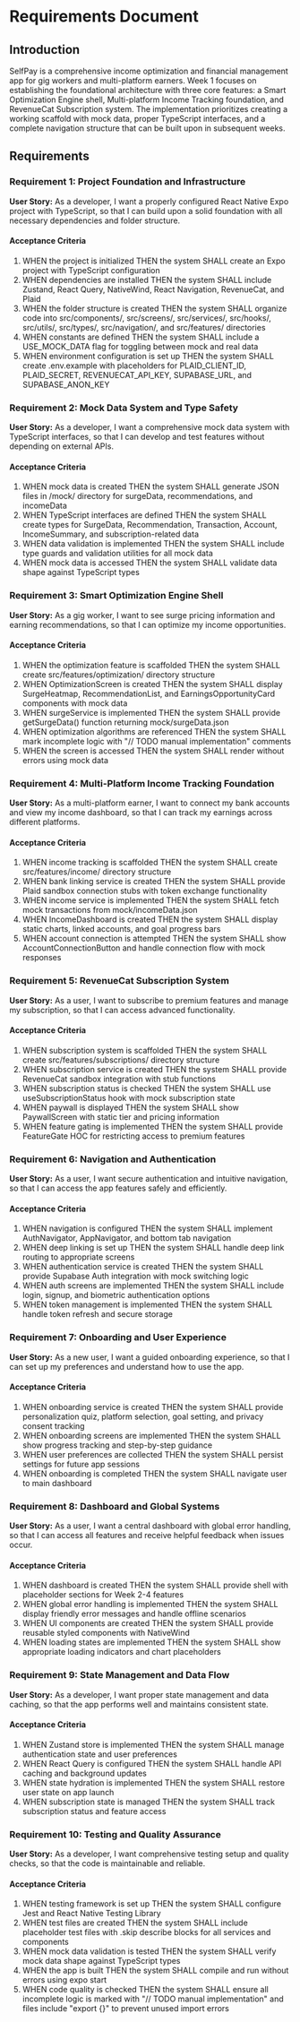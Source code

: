 # Requirements Document

## Introduction

SelfPay is a comprehensive income optimization and financial management app for gig workers and multi-platform earners. Week 1 focuses on establishing the foundational architecture with three core features: a Smart Optimization Engine shell, Multi-platform Income Tracking foundation, and RevenueCat Subscription system. The implementation prioritizes creating a working scaffold with mock data, proper TypeScript interfaces, and a complete navigation structure that can be built upon in subsequent weeks.

## Requirements

### Requirement 1: Project Foundation and Infrastructure

**User Story:** As a developer, I want a properly configured React Native Expo project with TypeScript, so that I can build upon a solid foundation with all necessary dependencies and folder structure.

#### Acceptance Criteria

1. WHEN the project is initialized THEN the system SHALL create an Expo project with TypeScript configuration
2. WHEN dependencies are installed THEN the system SHALL include Zustand, React Query, NativeWind, React Navigation, RevenueCat, and Plaid
3. WHEN the folder structure is created THEN the system SHALL organize code into src/components/, src/screens/, src/services/, src/hooks/, src/utils/, src/types/, src/navigation/, and src/features/ directories
4. WHEN constants are defined THEN the system SHALL include a USE_MOCK_DATA flag for toggling between mock and real data
5. WHEN environment configuration is set up THEN the system SHALL create .env.example with placeholders for PLAID_CLIENT_ID, PLAID_SECRET, REVENUECAT_API_KEY, SUPABASE_URL, and SUPABASE_ANON_KEY

### Requirement 2: Mock Data System and Type Safety

**User Story:** As a developer, I want a comprehensive mock data system with TypeScript interfaces, so that I can develop and test features without depending on external APIs.

#### Acceptance Criteria

1. WHEN mock data is created THEN the system SHALL generate JSON files in /mock/ directory for surgeData, recommendations, and incomeData
2. WHEN TypeScript interfaces are defined THEN the system SHALL create types for SurgeData, Recommendation, Transaction, Account, IncomeSummary, and subscription-related data
3. WHEN data validation is implemented THEN the system SHALL include type guards and validation utilities for all mock data
4. WHEN mock data is accessed THEN the system SHALL validate data shape against TypeScript types

### Requirement 3: Smart Optimization Engine Shell

**User Story:** As a gig worker, I want to see surge pricing information and earning recommendations, so that I can optimize my income opportunities.

#### Acceptance Criteria

1. WHEN the optimization feature is scaffolded THEN the system SHALL create src/features/optimization/ directory structure
2. WHEN OptimizationScreen is created THEN the system SHALL display SurgeHeatmap, RecommendationList, and EarningsOpportunityCard components with mock data
3. WHEN surgeService is implemented THEN the system SHALL provide getSurgeData() function returning mock/surgeData.json
4. WHEN optimization algorithms are referenced THEN the system SHALL mark incomplete logic with "// TODO manual implementation" comments
5. WHEN the screen is accessed THEN the system SHALL render without errors using mock data

### Requirement 4: Multi-Platform Income Tracking Foundation

**User Story:** As a multi-platform earner, I want to connect my bank accounts and view my income dashboard, so that I can track my earnings across different platforms.

#### Acceptance Criteria

1. WHEN income tracking is scaffolded THEN the system SHALL create src/features/income/ directory structure
2. WHEN bank linking service is created THEN the system SHALL provide Plaid sandbox connection stubs with token exchange functionality
3. WHEN income service is implemented THEN the system SHALL fetch mock transactions from mock/incomeData.json
4. WHEN IncomeDashboard is created THEN the system SHALL display static charts, linked accounts, and goal progress bars
5. WHEN account connection is attempted THEN the system SHALL show AccountConnectionButton and handle connection flow with mock responses

### Requirement 5: RevenueCat Subscription System

**User Story:** As a user, I want to subscribe to premium features and manage my subscription, so that I can access advanced functionality.

#### Acceptance Criteria

1. WHEN subscription system is scaffolded THEN the system SHALL create src/features/subscriptions/ directory structure
2. WHEN subscription service is created THEN the system SHALL provide RevenueCat sandbox integration with stub functions
3. WHEN subscription status is checked THEN the system SHALL use useSubscriptionStatus hook with mock subscription state
4. WHEN paywall is displayed THEN the system SHALL show PaywallScreen with static tier and pricing information
5. WHEN feature gating is implemented THEN the system SHALL provide FeatureGate HOC for restricting access to premium features

### Requirement 6: Navigation and Authentication

**User Story:** As a user, I want secure authentication and intuitive navigation, so that I can access the app features safely and efficiently.

#### Acceptance Criteria

1. WHEN navigation is configured THEN the system SHALL implement AuthNavigator, AppNavigator, and bottom tab navigation
2. WHEN deep linking is set up THEN the system SHALL handle deep link routing to appropriate screens
3. WHEN authentication service is created THEN the system SHALL provide Supabase Auth integration with mock switching logic
4. WHEN auth screens are implemented THEN the system SHALL include login, signup, and biometric authentication options
5. WHEN token management is implemented THEN the system SHALL handle token refresh and secure storage

### Requirement 7: Onboarding and User Experience

**User Story:** As a new user, I want a guided onboarding experience, so that I can set up my preferences and understand how to use the app.

#### Acceptance Criteria

1. WHEN onboarding service is created THEN the system SHALL provide personalization quiz, platform selection, goal setting, and privacy consent tracking
2. WHEN onboarding screens are implemented THEN the system SHALL show progress tracking and step-by-step guidance
3. WHEN user preferences are collected THEN the system SHALL persist settings for future app sessions
4. WHEN onboarding is completed THEN the system SHALL navigate user to main dashboard

### Requirement 8: Dashboard and Global Systems

**User Story:** As a user, I want a central dashboard with global error handling, so that I can access all features and receive helpful feedback when issues occur.

#### Acceptance Criteria

1. WHEN dashboard is created THEN the system SHALL provide shell with placeholder sections for Week 2-4 features
2. WHEN global error handling is implemented THEN the system SHALL display friendly error messages and handle offline scenarios
3. WHEN UI components are created THEN the system SHALL provide reusable styled components with NativeWind
4. WHEN loading states are implemented THEN the system SHALL show appropriate loading indicators and chart placeholders

### Requirement 9: State Management and Data Flow

**User Story:** As a developer, I want proper state management and data caching, so that the app performs well and maintains consistent state.

#### Acceptance Criteria

1. WHEN Zustand store is implemented THEN the system SHALL manage authentication state and user preferences
2. WHEN React Query is configured THEN the system SHALL handle API caching and background updates
3. WHEN state hydration is implemented THEN the system SHALL restore user state on app launch
4. WHEN subscription state is managed THEN the system SHALL track subscription status and feature access

### Requirement 10: Testing and Quality Assurance

**User Story:** As a developer, I want comprehensive testing setup and quality checks, so that the code is maintainable and reliable.

#### Acceptance Criteria

1. WHEN testing framework is set up THEN the system SHALL configure Jest and React Native Testing Library
2. WHEN test files are created THEN the system SHALL include placeholder test files with .skip describe blocks for all services and components
3. WHEN mock data validation is tested THEN the system SHALL verify mock data shape against TypeScript types
4. WHEN the app is built THEN the system SHALL compile and run without errors using expo start
5. WHEN code quality is checked THEN the system SHALL ensure all incomplete logic is marked with "// TODO manual implementation" and files include "export {}" to prevent unused import errors
